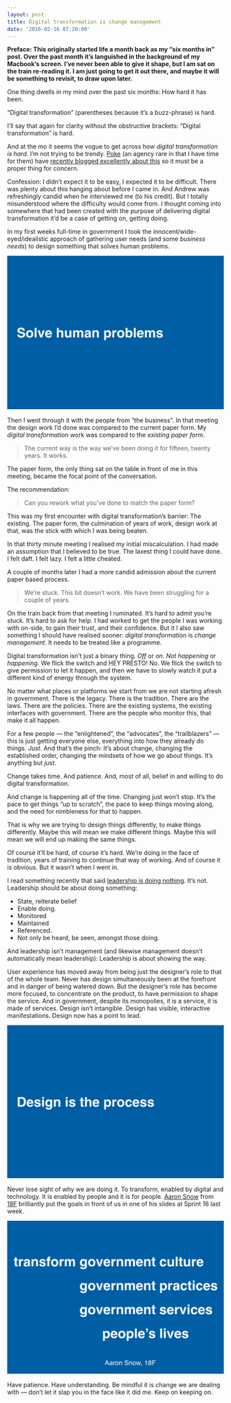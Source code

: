 ```yaml
---
layout: post
title: Digital transformation is change management
date: '2016-02-16 07:20:00'
---
```


**Preface: This originally started life a month back as my “six months in” post. Over the past month it’s languished in the background of my Macbook’s screen. I’ve never been able to give it shape, but I am sat on the train re-reading it. I am just going to get it out there, and maybe it will be something to revisit, to draw upon later.**

One thing dwells in my mind over the past six months: How hard it has been.

“Digital transformation” (parentheses because it’s a buzz-phrase) is hard.

I’ll say that again for clarity without the obstructive brackets: “Digital transformation” is hard.

And at the mo it seems the vogue to get across how *digital transformation is hard*. I’m not trying to be trendy. [Poke](http://pokelondon.com) (an agency rare in that I have time for them) have [recently blogged excellently about this](http://pokelondon.com/thoughts/most-contagious-2015/) so it must be a proper thing for concern.

Confession: I didn’t expect it to be easy, I expected it to be difficult. There was plenty about this hanging about before I came in. And Andrew was refreshingly candid when he interviewed me (to his credit). But I totally misunderstood where the difficulty would come from. I thought coming into somewhere that had been created with the purpose of delivering digital transformation it’d be a case of getting on, getting doing.

In my first weeks full-time in government I took the innocent/wide-eyed/idealistic approach of gathering user needs (and some *business needs*) to design something that solves human problems.

![Solve human problems](/assets/solve-human-problems.jpg)

Then I went through it with the people from “the business”. In that meeting the design work I’d done was compared to the current paper form. My *digital transformation* work was compared to the *existing paper form*.

> The current way is the way we’ve been doing it for fifteen, twenty years. It works.

The paper form, the only thing sat on the table in front of me in this meeting, became the focal point of the conversation.

The recommendation:

> Can you rework what you’ve done to match the paper form?

This was my first encounter with digital transformation’s barrier: The existing. The paper form, the culmination of years of work, design work at that, was the stick with which I was being beaten.

In that thirty minute meeting I realised my initial miscalculation. I had made an assumption that I believed to be true. The laxest thing I could have done. I felt daft. I felt lazy. I felt a little cheated.

A couple of months later I had a more candid admission about the current paper based process.

> We’re stuck. This bit doesn’t work. We have been struggling for a couple of years.

On the train back from that meeting I ruminated. It’s hard to admit you’re stuck. It’s hard to ask for help. I had worked to get the people I was working with on-side, to gain their trust, and their confidence. But it I also saw something I should have realised sooner: *digital transformation* is *change management*. It needs to be treated like a programme.

Digital transformation isn’t just a binary thing. *Off* or *on*. *Not happening* or *happening*. We flick the switch and HEY PRESTO! No. We flick the switch to give permission to let it happen, and then we have to slowly watch it put a different kind of energy through the system.

No matter what places or platforms we start from we are not starting afresh in government. There is the legacy. There is the tradition. There are the laws. There are the policies. There are the existing systems, the existing interfaces with government. There are the people who monitor this, that make it all happen.

For a few people — the “enlightened”, the “advocates”, the “trailblazers” — this is just getting everyone else, everything into how they already do things. *Just*. And that’s the pinch: It’s about change, changing the established order, changing the mindsets of how we go about things. It’s anything but *just*.

Change takes time. And patience. And, most of all, belief in and willing to do digital transformation.

And change is happening all of the time. Changing just won’t stop. It’s the pace to get things “up to scratch”, the pace to keep things moving along, and the need for nimbleness for that to happen.

That is why we are trying to design things differently, to make things differently. Maybe this will mean we make different things. Maybe this will mean we will end up making the same things.

Of course it’ll be hard, of course it’s hard. We’re doing in the face of tradition, years of training to continue that way of working. And of course it is obvious. But it wasn’t when I went in.

I read something recently that said [leadership is doing nothing](http://adage.com/article/guest-columnists/a-great-brand-leader-absolutely/302548/). It’s not. Leadership should be about doing something:

- State, reiterate belief
- Enable doing.
- Monitored
- Maintained
- Referenced.
- Not only be heard, be seen, amongst those doing.

And leadership isn’t management (and likewise management doesn’t automatically mean leadership): Leadership is about showing the way.

User experience has moved away from being just the designer’s role to that of the whole team. Never has design simultaneously been at the forefront and in danger of being watered down. But the designer’s role has become more focused, to concentrate on the product, to have permission to shape the service. And in government, despite its monopolies, it is a service, it is made of services. Design isn’t intangible. Design has visible, interactive manifestations. Design now has a point to lead.

![Design is the process](/assets/design-is-the-process-1.jpg)

Never lose sight of why we are doing it. To transform, enabled by digital and technology. It is enabled by people and it is for people. [Aaron Snow](https://twitter.com/aaronsnow) from [18F](http://18f.gsa.gov) brilliantly put the goals in front of us in one of his slides at Sprint 16 last week.

![Transform government](/assets/transform.jpg)

Have patience. Have understanding. Be mindful it is change we are dealing with — don’t let it slap you in the face like it did me. Keep on keeping on.
